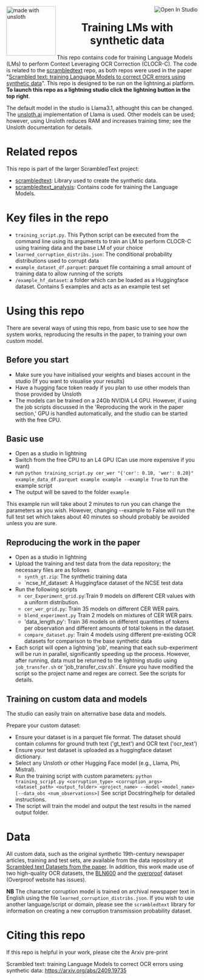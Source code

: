 <img src="https://github.com/user-attachments/assets/3d1247b3-9090-455f-b85e-1377c6d1c04b" alt="made with unsloth" width="130" align="left"/>



<a target="_blank" href="https://lightning.ai/ucabbou/studios/scrambledtext">
  <img src="https://pl-bolts-doc-images.s3.us-east-2.amazonaws.com/app-2/studio-badge.svg" alt="Open In Studio" align="right"/>
</a>
 
 
<h1 align="center">Training LMs with synthetic data</h1>

This repo contains code for training Language Models (LMs) to perform Context Leveraging OCR Correction (CLOCR-C). 
The code is related to the [scrambledtext](https://github.com/JonnoB/scrambledtext) repo, as both repos were used in the paper "[Scrambled text: training Language Models to correct OCR errors using synthetic data](https://arxiv.org/abs/2409.19735)".
This repo is designed to be run on the lightning.ai platform. **To launch this repo as a lightning studio click the lightning button in the top right**. 

The default model in the studio is Llama3.1, althought this can be changed. The [unsloth.ai](https://github.com/unslothai/unsloth) implementation of Llama is used.
Other models can be used; however, using Unsloth reduces RAM and increases training time; see the Unsloth documentation for details.

# Related repos
This repo is part of the larger ScrambledText project:

- [scrambledtext](https://github.com/JonnoB/scrambledtext): Library used to create the synthetic data.
- [scrambledtext_analysis](https://github.com/JonnoB/scrambledtext_analysis): Contains code for training the Language Models.


# Key files in the repo

- `training_script.py`. This Python script can be executed from the command line using its arguments to train an LM to perform CLOCR-C using training data and the base LM of your choice
- `learned_corruption_distribs.json`: The conditional probability distributions used to corrupt data
- `example_dataset_df.parquet`: parquet file containing a small amount of training data to allow running of the scripts
- `/example_hf_dataset`: a folder which can be loaded as a Huggingface dataset. Contains 5 examples and acts as an example test set

# Using this repo

There are several ways of using this repo, from basic use to see how the system works, reproducing the results in the paper, to training your own custom model.

## Before you start

- Make sure you have initialised your weights and biases account in the studio (If you want to visualise your results)
- Have a hugging face token ready if you plan to use other models than those provided by Unsloth
- The models can be trained on a 24Gb NVIDIA L4 GPU. However, if using the job scripts discussed in the 'Reproducing the work in the paper section,' GPU is handled automatically, and the studio can be started with the free CPU.

## Basic use

- Open as a studio in lightning
- Switch from the free CPU to an L4 GPU (Can use more expensive if you want)
- run `python training_script.py cer_wer "{'cer': 0.10, 'wer': 0.20}" example_data_df.parquet example example --example True` to run the example script
- The output will be saved to the folder `example`

This example run will take about 2 minutes to run you can change the parameters as you wish. However, changing --example to False will run the full test set which takes about 40 minutes so should probably be avoided unless you are sure.

## Reproducing the work in the paper

- Open as a studio in lightning
- Upload the training and test data from the data repository; the necessary files are as follows
    - `synth_gt.zip`: The synthetic training data
    - `ncse_hf_dataset: A Huggingface dataset of the NCSE test data
- Run the following scripts
  - `cer_Experiment_grid.py`:Train 9 models on different CER values with a uniform distribution.
  - `cer_wer_grid.py`: Train 35 models on different CER WER pairs.
  - `blend_experiment.py` Train 2 models on mixtures of CER WER pairs.
  - 'data_length.py': Train 36 models on different quantities of tokens per observation and different amounts of total tokens in the dataset.
  - `compare_dataset.py`: Train 4 models using different pre-existing OCR datasets for comparison to the base synthetic data
- Each script will open a lightning 'job', meaning that each sub-experiment will be run in parallel, significantly speeding up the process. However, after running, data must be returned to the lightning studio using `job_transfer.sh` or 'job_transfer_csv.sh`. Ensure you have modified the script so the project name and regex are correct. See the scripts for details.

## Training on custom data and models

The studio can easily train on alternative base data and models.

Prepare your custom dataset:
- Ensure your dataset is in a parquet file format.
 The dataset should contain columns for ground truth text ('gt_text') and OCR text ('ocr_text')
- Ensure your test dataset is uploaded as a huggingface dataset dictionary.
- Select any Unsloth or other Hugging Face model (e.g., Llama, Phi, Mistral).
- Run the training script with custom parameters: `python training_script.py <corruption_type> <corruption_args> <dataset_path> <output_folder> <project_name> --model <model_name> [--data_obs <num_observations>]` See script Docstring/help for detailed instructions.
- The script will train the model and output the test results in the named output folder.

# Data

All custom data, such as the original synthetic 19th-century newspaper articles, training and test sets, are available from the data repository at [Scrambled text Datasets from the paper](https://doi.org/10.5522/04/27108334.v1). In addition, this work made use of two high-quality OCR datasets, the [BLN600](https://github.com/Shef-AIRE/llms_post-ocr_correction) and the [overproof](https://dlp2.pdst.ie/) dataset (Overproof website has issues).

**NB** The character corruption model is trained on archival newspaper text in English using the file `learned_corruption_distribs.json`. 
If you wish to use another language/script or domain, please see the `scrambledtext` library for information on creating a new corruption transmission probability dataset.

# Citing this repo

If this repo is helpful in your work, please cite the Arxiv pre-print

Scrambled text: training Language Models to correct OCR errors using synthetic data: https://arxiv.org/abs/2409.19735
